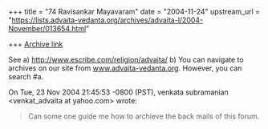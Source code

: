 +++
title = "74 Ravisankar Mayavaram"
date = "2004-11-24"
upstream_url = "https://lists.advaita-vedanta.org/archives/advaita-l/2004-November/013654.html"

+++
[Archive link](https://lists.advaita-vedanta.org/archives/advaita-l/2004-November/013654.html)

See
a) http://www.escribe.com/religion/advaita/
b)  You can navigate to archives on our site from
www.advaita-vedanta.org. However, you can search #a.


On Tue, 23 Nov 2004 21:45:53 -0800 (PST), venkata subramanian
<venkat_advaita at yahoo.com> wrote:
> 
> Can some one guide me how to archieve the back mails of this forum.
> 
>

